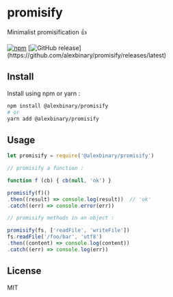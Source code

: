 # promisify

Minimalist promisification 👍

[![npm](https://img.shields.io/npm/v/@alexbinary/promisify.svg)](https://www.npmjs.com/package/@alexbinary/promisify)
[![GitHub release](https://img.shields.io/github/release/alexbinary/promisify.svg?label="github")](https://github.com/alexbinary/promisify/releases/latest)

## Install

Install using npm or yarn :

```bash
npm install @alexbinary/promisify
# or
yarn add @alexbinary/promisify
```

## Usage

```javascript
let promisify = require('@alexbinary/promisify')

// promisify a function :

function f (cb) { cb(null, 'ok') }

promisify(f)()
.then((result) => console.log(result))  // 'ok'
.catch((err) => console.error(err))

// promisify methods in an object :

promisify(fs, ['readFile', 'writeFile'])
fs.readFile('/foo/bar', 'utf8')
.then((content) => console.log(content))
.catch((err) => console.log(err))

```

## License

MIT
